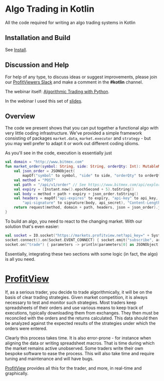 # Algo Trading in Kotlin

All the code required for writing an algo trading systems in Kotlin

## Installation and Build

See [Install](install.md).

## Discussion and Help

For help of any type, to discuss ideas or suggest improvements, please join our 
[ProfitViewers Slack](https://join.slack.com/t/profitviewers/shared_invite/zt-m579s4ef-eYRMT5pKETs7HlSF9avCsA) and 
make a comment in the **#kotlin** channel.

The webinar itself: [Algorithmic Trading with Python](https://www.crowdcast.io/e/kotlin_algo_trading).

In the webinar I used this set of [slides](https://docs.google.com/presentation/d/1x5niHnWBhFn39x99F67pWIpjpOglRQjour4-wDBg9JQ/edit?usp=sharing).

## Overview

The code we present shows that you can put together a functional algo with very little coding infrastructure.
We've provided a simple framework consisting of packages `market.data`, `market.executor` and `strategy` - but you may 
well prefer to adapt it or work out different coding idioms.

As you'll see in the code, execution is essentially just
```kotlin
val domain = "http://www.bitmex.com"
fun market_order(symbol: String, side: String, orderQty: Int): MutableMap<String, Any> {
    val json_order = JSONObject(
        mapOf("symbol" to symbol, "side" to side, "orderQty" to orderQty, "ordType" to "Market"))
    val method = "POST"
    val path = "/api/v1/order" // See https://www.bitmex.com/api/explorer/#!/Order/Order_new
    val expiry = (Instant.now().epochSecond + 5).toString()
    val body = method + path + expiry + json_order.toString()
    val headers = mapOf("api-expires" to expiry, "api-key" to api_key,
        "api-signature" to signature(body, api_secret), "Content-Length" to body.length.toString())
    return request(method, domain + path, headers, json = json_order).jsonObject.toMap()
}
```
To build an algo, you need to react to the changing market.  With our solution that's even easier:
```kotlin
val socket = IO.socket("https://markets.profitview.net?api_key=" + System.getenv("profitview_api_key"))
socket.connect().on(Socket.EVENT_CONNECT) { socket.emit("subscribe", arrayOf("trade:bitmex:XBTUSD"))}
socket.on("trade") { parameters -> println(parameters[0] as JSONObject) } // replace the println() with an algo
```
Essentially, integrating these two sections with some logic (in fact, the algo) is all you need.

# [ProfitView](https://profitview.net)

If, as a serious trader, you decide to trade algorithmically, it will be on the basis of clear trading strategies.
Given market competition, it is always necessary to test and monitor such strategies.  Most traders keep spreadsheets 
of their orders and use various means to keep track of executions, typically downloading them from exchanges.  They then 
must be reconciled with the orders and the returns calculated.  This data should then be analyzed against the 
expected results of the strategies under which the orders were entered.

Clearly this process takes time.  It is also error-prone - for instance when aligning the data or writing spreadsheet 
macros.  That is time during which the market remains active unobserved.  Some traders write their own bespoke software
to ease the process.  This will also take time and require tuning and maintenance and will have bugs.

[ProfitView](https://profitview.net) provides all this for the trader, and more, in real-time and graphically.
